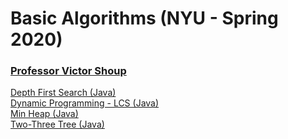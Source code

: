 # Basic Algorithms (NYU - Spring 2020)

### [Professor Victor Shoup](https://cims.nyu.edu/people/profiles/SHOUP_Victor.html)

[Depth First Search (Java)](depth_first_search)  
[Dynamic Programming - LCS (Java)](dynamic_programming)  
[Min Heap (Java)](min_heap)  
[Two-Three Tree (Java)](two_three_tree)
